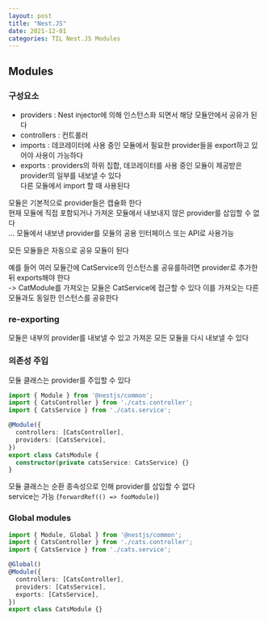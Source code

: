 ```yaml
---
layout: post
title: "Nest.JS"
date: 2021-12-01
categories: TIL Nest.JS Modules
---
```


## Modules

### 구성요소
- providers : Nest injector에 의해 인스턴스화 되면서 해당 모듈안에서 공유가 된다
- controllers : 컨트롤러
- imports : 데코레이터에 사용 중인 모듈에서 필요한 provider들을 export하고 있어야 사용이 가능하다
- exports : providers의 하위 집합, 데코레이터를 사용 중인 모듈이 제공받은 provider의 일부를 내보낼 수 있다  
다른 모듈에서 import 할 때 사용된다

모듈은 기본적으로 provider들은 캡슐화 한다  
현재 모듈에 직접 포함되거나 가져온 모듈에서 내보내지 않은 provider를 삽입할 수 없다  
... 모듈에서 내보낸 provider를 모듈의 공용 인터페이스 또는 API로 사용가능

모든 모듈들은 자동으로 공유 모듈이 된다

예를 들어 여러 모듈간에 CatService의 인스턴스롤 공유를하려면 provider로 추가한 뒤 exports해야 한다  
-> CatModule를 가져오는 모듈은 CatService에 접근할 수 있다 이를 가져오는 다른 모듈과도 동일한 인스턴스를 공유한다

### re-exporting
모듈은 내부의 provider를 내보낼 수 있고 가져온 모든 모듈을 다시 내보낼 수 있다

### 의존성 주입
모듈 클래스는 provider를 주입할 수 있다
```TypeScript
import { Module } from '@nestjs/common';
import { CatsController } from './cats.controller';
import { CatsService } from './cats.service';

@Module({
  controllers: [CatsController],
  providers: [CatsService],
})
export class CatsModule {
  constructor(private catsService: CatsService) {}
}
```
모듈 클래스는 순환 종속성으로 인해 provider를 삽입할 수 없다  
service는 가능 (`forwardRef(() => fooModule)`)

### Global modules
```TypeScript
import { Module, Global } from '@nestjs/common';
import { CatsController } from './cats.controller';
import { CatsService } from './cats.service';

@Global()
@Module({
  controllers: [CatsController],
  providers: [CatsService],
  exports: [CatsService],
})
export class CatsModule {}
``` 





